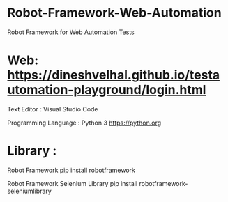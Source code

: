 # Robot-Framework-Web-Automation
Robot Framework for Web Automation Tests
# Web: https://dineshvelhal.github.io/testautomation-playground/login.html

Text Editor :
Visual Studio Code

Programming Language : Python 3
https://python.org

# Library :
Robot Framework
pip install robotframework

Robot Framework Selenium Library
pip install robotframework-seleniumlibrary
